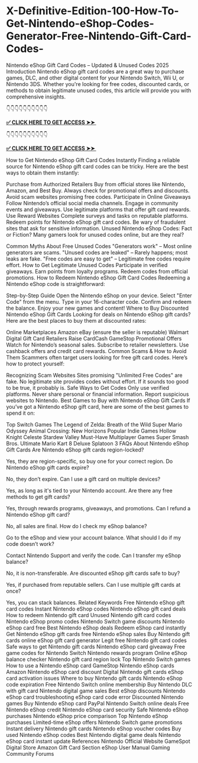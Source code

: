 # X-Definitive-Edition-100-How-To-Get-Nintendo-eShop-Codes-Generator-Free-Nintendo-Gift-Card-Codes-

Nintendo eShop Gift Card Codes – Updated & Unused Codes 2025
Introduction
Nintendo eShop gift card codes are a great way to purchase games, DLC, and other digital content for your Nintendo Switch, Wii U, or Nintendo 3DS. Whether you're looking for free codes, discounted cards, or methods to obtain legitimate unused codes, this article will provide you with comprehensive insights.

👇👇👇👇👇👇👇👇👇👇

**[✅ CLICK HERE TO GET ACCESS ➤➤ ​​](https://xnproo.com/giftcards/)**

👇👇👇👇👇👇👇👇👇👇

**[✅ CLICK HERE TO GET ACCESS ➤➤ ​​](https://xnproo.com/giftcards/)**

How to Get Nintendo eShop Gift Card Codes Instantly
Finding a reliable source for Nintendo eShop gift card codes can be tricky. Here are the best ways to obtain them instantly:

Purchase from Authorized Retailers
Buy from official stores like Nintendo, Amazon, and Best Buy.
Always check for promotional offers and discounts.
Avoid scam websites promising free codes.
Participate in Online Giveaways
Follow Nintendo’s official social media channels.
Engage in community events and giveaways.
Use legitimate platforms that offer gift card rewards.
Use Reward Websites
Complete surveys and tasks on reputable platforms.
Redeem points for Nintendo eShop gift card codes.
Be wary of fraudulent sites that ask for sensitive information.
Unused Nintendo eShop Codes: Fact or Fiction?
Many gamers look for unused codes online, but are they real?

Common Myths About Free Unused Codes
"Generators work" – Most online generators are scams.
"Unused codes are leaked" – Rarely happens; most leaks are fake.
"Free codes are easy to get" – Legitimate free codes require effort.
How to Get Legitimate Unused Codes
Participate in verified giveaways.
Earn points from loyalty programs.
Redeem codes from official promotions.
How to Redeem Nintendo eShop Gift Card Codes
Redeeming a Nintendo eShop code is straightforward:

Step-by-Step Guide
Open the Nintendo eShop on your device.
Select "Enter Code" from the menu.
Type in your 16-character code.
Confirm and redeem the balance.
Enjoy your new games and content!
Where to Buy Discounted Nintendo eShop Gift Cards
Looking for deals on Nintendo eShop gift cards? Here are the best places to buy them at discounted rates:

Online Marketplaces
Amazon
eBay (ensure the seller is reputable)
Walmart
Digital Gift Card Retailers
Raise
CardCash
GameStop
Promotional Offers
Watch for Nintendo’s seasonal sales.
Subscribe to retailer newsletters.
Use cashback offers and credit card rewards.
Common Scams & How to Avoid Them
Scammers often target users looking for free gift card codes. Here’s how to protect yourself:

Recognizing Scam Websites
Sites promising "Unlimited Free Codes" are fake.
No legitimate site provides codes without effort.
If it sounds too good to be true, it probably is.
Safe Ways to Get Codes
Only use verified platforms.
Never share personal or financial information.
Report suspicious websites to Nintendo.
Best Games to Buy with Nintendo eShop Gift Cards
If you’ve got a Nintendo eShop gift card, here are some of the best games to spend it on:

Top Switch Games
The Legend of Zelda: Breath of the Wild
Super Mario Odyssey
Animal Crossing: New Horizons
Popular Indie Games
Hollow Knight
Celeste
Stardew Valley
Must-Have Multiplayer Games
Super Smash Bros. Ultimate
Mario Kart 8 Deluxe
Splatoon 3
FAQs About Nintendo eShop Gift Cards
Are Nintendo eShop gift cards region-locked?

Yes, they are region-specific, so buy one for your correct region.
Do Nintendo eShop gift cards expire?

No, they don’t expire.
Can I use a gift card on multiple devices?

Yes, as long as it's tied to your Nintendo account.
Are there any free methods to get gift cards?

Yes, through rewards programs, giveaways, and promotions.
Can I refund a Nintendo eShop gift card?

No, all sales are final.
How do I check my eShop balance?

Go to the eShop and view your account balance.
What should I do if my code doesn’t work?

Contact Nintendo Support and verify the code.
Can I transfer my eShop balance?

No, it is non-transferable.
Are discounted eShop gift cards safe to buy?

Yes, if purchased from reputable sellers.
Can I use multiple gift cards at once?

Yes, you can stack balances.
Related Keywords
Free Nintendo eShop gift card codes
Instant Nintendo eShop codes
Nintendo eShop gift card deals
How to redeem Nintendo gift card
Unused Nintendo gift card codes
Nintendo eShop promo codes
Nintendo Switch game discounts
Nintendo eShop card free
Best Nintendo eShop deals
Redeem eShop card instantly
Get Nintendo eShop gift cards free
Nintendo eShop sales
Buy Nintendo gift cards online
eShop gift card generator
Legit free Nintendo gift card codes
Safe ways to get Nintendo gift cards
Nintendo eShop card giveaway
Free game codes for Nintendo Switch
Nintendo rewards program
Online eShop balance checker
Nintendo gift card region lock
Top Nintendo Switch games
How to use a Nintendo eShop card
GameStop Nintendo eShop cards
Amazon Nintendo eShop card discount
Digital Nintendo gift cards
eShop card activation issues
Where to buy Nintendo gift cards
Nintendo eShop code expiration
Free Nintendo Switch online membership
Buy Nintendo DLC with gift card
Nintendo digital game sales
Best eShop discounts
Nintendo eShop card troubleshooting
eShop card code error
Discounted Nintendo games
Buy Nintendo eShop card PayPal
Nintendo Switch online deals
Free Nintendo eShop credit
Nintendo eShop card security
Safe Nintendo eShop purchases
Nintendo eShop price comparison
Top Nintendo eShop purchases
Limited-time eShop offers
Nintendo Switch game promotions
Instant delivery Nintendo gift cards
Nintendo eShop voucher codes
Buy used Nintendo eShop codes
Best Nintendo digital game deals
Nintendo eShop card instant update
References
Nintendo Official Website
GameSpot Digital Store
Amazon Gift Card Section
eShop User Manual
Gaming Community Forums
